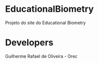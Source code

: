 # EducationalBiometry
  Projeto do site do Educational Biometry

# Developers
  Guilherme Rafael de Oliveira - Orec
  

